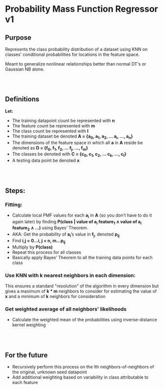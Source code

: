 <h1>Probability Mass Function Regressor v1</h1>
<h2>Purpose</h2>
<p>Represents the class probability distribution of a dataset using KNN on classes' conditional probabilities for locations in the feature space.</p>
<p>Meant to generalize nonlinear relationships better than normal DT's or Gaussian NB alone.</p>

<br>
<br>

<h2>Definitions</h2>
<p><strong>Let:</strong></p>
<ul>
    <li>The training datapoint count be represented with <strong>n</strong></li>
    <li>The feature count be represented with <strong>m</strong></li>
    <li>The class count be represented with <strong>l</strong></li>
    <li>The training dataset be denoted <strong>A = {a<sub>0</sub>, a<sub>1</sub>, a<sub>2</sub>, … a<sub>i</sub>, …, a<sub>n</sub>}</strong></li>
    <li>The dimensions of the feature space in which all <strong>a</strong> in <strong>A</strong> reside be denoted as <strong>D = {f<sub>0</sub>, f<sub>1</sub>, f<sub>2</sub>, … f<sub>j</sub>, …, f<sub>m</sub>}</strong></li>
    <li>The classes be denoted with <strong>C = {c<sub>0</sub>, c<sub>1</sub>, c<sub>2</sub>, … c<sub>k</sub>, …, c<sub>l</sub>}</strong></li>
    <li>A testing data point be denoted <strong>x</strong></li>
</ul>

<br>
<br>

<h2>Steps:</h2>

<h3>Fitting:</h3>
<ul>
    <li>Calculate local PMF values for each <strong>a<sub>i</sub></strong> in <strong>A</strong> (so you don’t have to do it again later) by finding <strong>P(class | value of a<sub>i</sub> feature<sub>1</sub> ∧ value of a<sub>i</sub> feature<sub>2</sub> ∧ …)</strong> using Bayes’ Theorem.</li>
    <li>AKA: Get the probability of <strong>a<sub>i</sub></strong>’s value in <strong>f<sub>j</sub></strong>, denoted <strong>p<sub>ij</sub></strong></li>
    <li>Find <strong>i,j = 0…i, j = n, m…p<sub>ij</sub></strong></li>
    <li>Multiply by <strong>P(class)</strong></li>
    <li>Repeat this process for all classes</li>
    <li>Basically apply Bayes’ Theorem to all the training data points for each class</li>
</ul>

<h3>Use KNN with k nearest neighbors in each dimension:</h3>
<p>This ensures a standard "resolution" of the algorithm in every dimension but gives a maximum of <strong>k * m</strong> neighbors to consider for estimating the value of <strong>x</strong> and a minimum of <strong>k</strong> neighbors for consideration</p>

<h3>Get weighted average of all neighbors' likelihoods</h3>
<ul>
    <li>Calculate the weighted mean of the probabilities using inverse-distance kernel weighting</li>
</ul>

<br>
<br>

<h2>For the future</h2>
<ul>
    <li>Recursively perform this process on the lth neighbors-of-neighbors of the original, unknown seed datapoint</li>
    <li>Add additional weighting based on variability in class attributable to each feature</li>
</ul>
